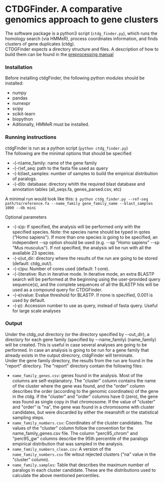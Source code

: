 # CTDGFinder. A comparative genomics approach to gene clusters

 
The software package is a python3 script (`ctdg_finder.py`), which runs the homology search (via HMMeR), process coordinates information, and finds clusters of gene duplicates (ctdg).  
CTDGFinder expects a directory structure and files. A description of how to build them can be found in the [preprocessing manual](manual/preprocessing.mg)

### Installation
Before installing ctdgFinder, the following python modules should be installed:  

* numpy 
* pandas 
* numexpr
* scipy
* scikit-learn
* biopython
* Aditionally, HMMeR must be installed.  

### Running instructions
ctdgFinder is run as a python script (`python ctdg_finder.py`)  
The following are the minimal options that should be specified  

* \-(-n)ame_family: name of the gene family  
* \-(-r)ef_seq: path to the fasta file used as query  
* \-(-b)last_samples: number of samples to build the empirical distribution of paralogs.  
* \-(-d)b: database: directory whith the required blast database and annotation tables (all_seqs.fa, genes_parsed.csv, etc)  

A minimal run would look like this: `$ python ctdg_finder.py --ref-seq path/to/reference.fa --name_family gene_family_name --blast_samples 1000 --db mini`  

Optional parameters  

* \-(-s)p: If specified, the analysis will be performed only with the specified species. Note: the species name should be typed in qotes ("Homo sapiens"). If more than one species is going to be specified, an independent --sp option should be used (e.g. \--sp "Homo sapiens" \--sp "Mus musculus"). If not specified, the analysis wll be run with all the available 23 species.  
* \-(-o)ut_dir: directory where the results of the run are going to be stored (default: ctdg_out/).  
* \-(-c)pu: Number of cores used (default: 1 core).  
* \-(-i)terative: Run in iterative mode. In iterative mode, an extra BLASTP search will be performed at the beginning using the user-provided query sequence(s), and the complete sequences of all the BLASTP hits will be used as a compound query for CTDGFinder.
* \-(-e)value: Evalue threshold for BLASTP. If none is specified, 0.001 is used by default.
* \-(-p): Accession number to use as query, instead of fasta query. Useful for large scale analyses 

### Output

Under the ctdg_out directory (or the directory specified by \--out_dir), a directory for each gene family (specified by \--name_family) (name_family) will be created. This is useful in case several analyses are going to be performed. In case an analysis is going to be run for a gene family that already exists in the output direcrory, ctdgFinder will terminate.  
Under the gene family directory, the results from the run are found in the "report" directory. The "report" directory contain the following files:  

* `name_family_genes.csv`: genes found in the analysis. Most of the columns are self-explanatory. The "cluster" column contains the name of the cluster where the gene was found, and the "order" column describes the order (according to the genomic coordinates) of the gene in the ctdg. If the "cluster" and "order" columns have 0 (zero), the gene was found as single copy in that chromosome. If the value of "cluster" and "order" is "na", the gene was found in a chromosome with cluster candidates, but were discarded by either the meanshift or the statistical sampling steps.
* `name_family_numbers.csv`: Coordinates of the cluster candidates. The values of the "cluster" column follow the convention for the name_family_genes.csv file. The column "perc95_chrom" and "perc95_gw" columns describe the 95th percentile of the paralogs empirical distribution that was sampled in the analysis.
* `name_family_numbers_clean.csv`: A version of the `name_family_numbers.csv` file witout rejected clusters ("na" value in the "cluster" column).
* `name_family.samples`: Table that describes the maximum number of paralogs in each cluster candidate. These are the distributions used to calculate the above mentioned percentiles.
